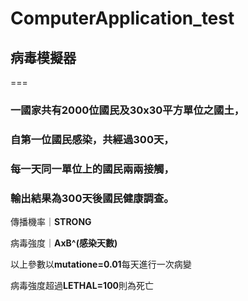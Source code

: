 # ComputerApplication_test
## **病毒模擬器**
===
### 一國家共有**2000**位國民及**30x30**平方單位之國土，
### 自第一位國民感染，共經過**300**天，
### 每一天同一單位上的國民兩兩接觸，
### 輸出結果為300天後國民健康調查。
   
   
傳播機率｜**STRONG**  

病毒強度｜**AxB^(感染天數)**   

以上參數以**mutatione=0.01**每天進行一次病變  

病毒強度超過**LETHAL=100**則為死亡  


